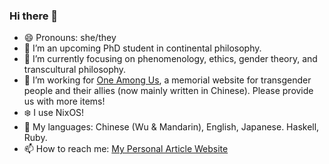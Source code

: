### Hi there 👋

- 😄 Pronouns: she/they
- 🔭 I’m an upcoming PhD student in continental philosophy. 
- 🌱 I’m currently focusing on phenomenology, ethics, gender theory, and transcultural philosophy.
- 👯 I’m working for [One Among Us](https://one-among.us), a memorial website for transgender people and their allies (now mainly written in Chinese). Please provide us with more items!
- ❄️️ I use NixOS!
- 💬 My languages: Chinese (Wu & Mandarin), English, Japanese. Haskell, Ruby. 
- 📫 How to reach me: <!--[Twitter](https://twitter.com/sauricat), -->[My Personal Article Website](https://sauricat.github.io)

<!--
- 🤔 I’m looking for help with ...
- ⚡ Fun fact: ...
-->
